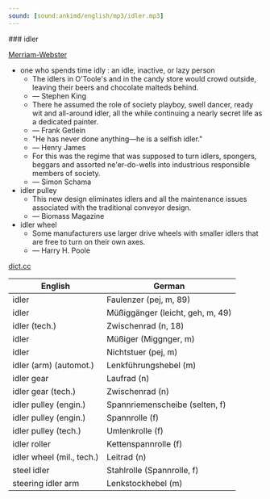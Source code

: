 ```yaml
---
sound: [sound:ankimd/english/mp3/idler.mp3]
---
```


\### idler

[Merriam-Webster](https://www.merriam-webster.com/dictionary/idler)

- one who spends time idly : an idle, inactive, or lazy person
    - The idlers in O'Toole's and in the candy store would crowd outside, leaving their beers and chocolate malteds behind.
    - — Stephen King
    - There he assumed the role of society playboy, swell dancer, ready wit and all-around idler, all the while continuing a nearly secret life as a dedicated painter.
    - — Frank Getlein
    - "He has never done anything—he is a selfish idler."
    - — Henry James
    - For this was the regime that was supposed to turn idlers, spongers, beggars and assorted ne'er-do-wells into industrious responsible members of society.
    - — Simon Schama
- idler pulley
    - This new design eliminates idlers and all the maintenance issues associated with the traditional conveyor design.
    - — Biomass Magazine
- idler wheel
    - Some manufacturers use larger drive wheels with smaller idlers that are free to turn on their own axes.
    - — Harry H. Poole

[dict.cc](https://www.dict.cc/idler)

| English        | German       |
| -------------- | ------------ |
| idler | Faulenzer (pej, m, 89) |
| idler | Müßiggänger (leicht, geh, m, 49) |
| idler (tech.) | Zwischenrad (n, 18) |
| idler | Müßiger (Miggnger, m) |
| idler | Nichtstuer (pej, m) |
| idler (arm) (automot.) | Lenkführungshebel (m) |
| idler gear | Laufrad (n) |
| idler gear (tech.) | Zwischenrad (n) |
| idler pulley (engin.) | Spannriemenscheibe (selten, f) |
| idler pulley (engin.) | Spannrolle (f) |
| idler pulley (tech.) | Umlenkrolle (f) |
| idler roller | Kettenspannrolle (f) |
| idler wheel (mil., tech.) | Leitrad (n) |
| steel idler | Stahlrolle (Spannrolle, f) |
| steering idler arm | Lenkstockhebel (m) |
